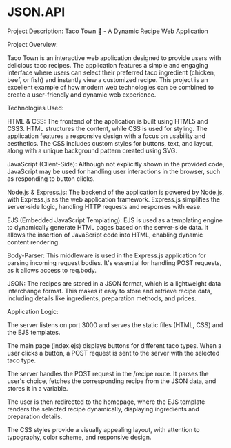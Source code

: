 # JSON.API

Project Description: Taco Town 🌮 - A Dynamic Recipe Web Application


Project Overview:

Taco Town is an interactive web application designed to provide users with delicious taco recipes. 
The application features a simple and engaging interface where users can select their preferred taco ingredient (chicken, beef, or fish) and instantly view a customized recipe. 
This project is an excellent example of how modern web technologies can be combined to create a user-friendly and dynamic web experience.


Technologies Used:

HTML & CSS: The frontend of the application is built using HTML5 and CSS3. HTML structures the content, while CSS is used for styling. The application features a responsive design with a focus on usability and aesthetics. The CSS includes custom styles for buttons, text, and layout, along with a unique background pattern created using SVG.

JavaScript (Client-Side): Although not explicitly shown in the provided code, JavaScript may be used for handling user interactions in the browser, such as responding to button clicks.

Node.js & Express.js: The backend of the application is powered by Node.js, with Express.js as the web application framework. Express.js simplifies the server-side logic, handling HTTP requests and responses with ease.

EJS (Embedded JavaScript Templating): EJS is used as a templating engine to dynamically generate HTML pages based on the server-side data. It allows the insertion of JavaScript code into HTML, enabling dynamic content rendering.

Body-Parser: This middleware is used in the Express.js application for parsing incoming request bodies. It's essential for handling POST requests, as it allows access to req.body.

JSON: The recipes are stored in a JSON format, which is a lightweight data interchange format. This makes it easy to store and retrieve recipe data, including details like ingredients, preparation methods, and prices.


Application Logic:

The server listens on port 3000 and serves the static files (HTML, CSS) and the EJS templates.

The main page (index.ejs) displays buttons for different taco types. When a user clicks a button, a POST request is sent to the server with the selected taco type.

The server handles the POST request in the /recipe route. It parses the user's choice, fetches the corresponding recipe from the JSON data, and stores it in a variable.

The user is then redirected to the homepage, where the EJS template renders the selected recipe dynamically, displaying ingredients and preparation details.

The CSS styles provide a visually appealing layout, with attention to typography, color scheme, and responsive design.
